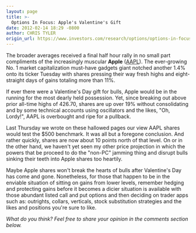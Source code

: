 ```yaml
---
layout: page
title: >-
  Options In Focus: Apple's Valentine's Gift
date: 2012-02-14 18:29 -0800
author: CHRIS TYLER
origin_url: https://www.investors.com/research/options/options-in-focus-apples-valentines-gift/
---
```






The broader averages received a final half hour rally in no small part compliments of the increasingly muscular **Apple** ([AAPL](https://research.investors.com/quote.aspx?symbol=AAPL)). The ever-growing No. 1 market capitalization must-have gadgets giant notched another 1.4% onto its ticker Tuesday with shares pressing their way fresh highs and eight-straight days of gains totaling more than 11%. 

  

If ever there were a Valentine's Day gift for bulls, Apple would be in the running for the most dearly held possession. Yet, since breaking out above prior all-time highs of 426.70, shares are up over 19% without consolidating and by some technical accounts using oscillators and the likes, "Oh, Lordy!", AAPL is overbought and ripe for a pullback.

  

Last Thursday we wrote on these hallowed pages our view AAPL shares would test the $500 benchmark. It was all but a foregone conclusion. And rather quickly, shares are now about 10 points north of that level. On or in the other hand, we haven't yet seen my other price projection in which the powers that be proceed to do the "non-PC" jamming thing and disrupt bulls sinking their teeth into Apple shares too heartily. 

  

Maybe Apple shares won't break the hearts of bulls after Valentine's Day has come and gone. Nonetheless, for those that happen to be in the enviable situation of sitting on gains from lower levels, remember hedging and protecting gains before it becomes a dicier situation is available with those abundant listed call and put options and then deciding on trader apps such as: outrights, collars, verticals, stock substitution strategies and the likes and positions you're sure to like.

  

*What do you think? Feel free to share your opinion in the comments section below.*





